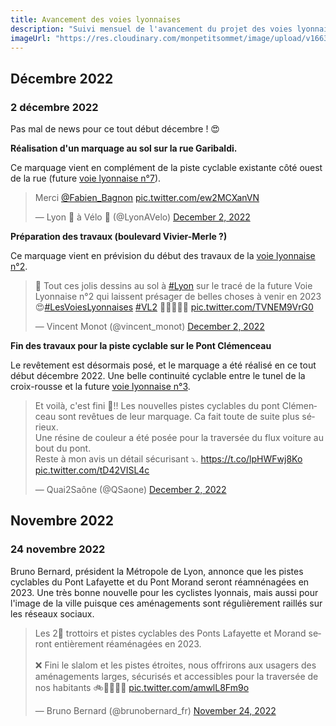 ```yaml
---
title: Avancement des voies lyonnaises
description: "Suivi mensuel de l'avancement du projet des voies lyonnaises porté par la métropole de Lyon."
imageUrl: "https://res.cloudinary.com/monpetitsommet/image/upload/v1663406600/voieslyonnaises/ligne1/ligne1-1_xwdxxi.jpg"
---
```


## Décembre 2022

### 2 décembre 2022

Pas mal de news pour ce tout début décembre ! 😍

**Réalisation d'un marquage au sol sur la rue Garibaldi.**

Ce marquage vient en complément de la piste cyclable existante côté ouest de la rue (future [voie lyonnaise n°7](/ligne-7)).
<blockquote class="twitter-tweet"><p lang="fr" dir="ltr">Merci <a href="https://twitter.com/Fabien_Bagnon?ref_src=twsrc%5Etfw">@Fabien_Bagnon</a> <a href="https://t.co/ew2MCXanVN">pic.twitter.com/ew2MCXanVN</a></p>&mdash; Lyon 🦁 à Vélo 🚴 (@LyonAVelo) <a href="https://twitter.com/LyonAVelo/status/1598692578555097088?ref_src=twsrc%5Etfw">December 2, 2022</a></blockquote> <script async src="https://platform.twitter.com/widgets.js" charset="utf-8"></script>

**Préparation des travaux (boulevard Vivier-Merle ?)**

Ce marquage vient en prévision du début des travaux de la [voie lyonnaise n°2](/ligne-2).
<blockquote class="twitter-tweet"><p lang="fr" dir="ltr">🎨 Tout ces jolis dessins au sol à <a href="https://twitter.com/hashtag/Lyon?src=hash&amp;ref_src=twsrc%5Etfw">#Lyon</a> sur le tracé de la future Voie Lyonnaise n°2 qui laissent présager de belles choses à venir en 2023 😍<a href="https://twitter.com/hashtag/LesVoiesLyonnaises?src=hash&amp;ref_src=twsrc%5Etfw">#LesVoiesLyonnaises</a> <a href="https://twitter.com/hashtag/VL2?src=hash&amp;ref_src=twsrc%5Etfw">#VL2</a> 🚧🚴🏼‍♀️🌳 <a href="https://t.co/TVNEM9VrG0">pic.twitter.com/TVNEM9VrG0</a></p>&mdash; Vincent Monot (@vincent_monot) <a href="https://twitter.com/vincent_monot/status/1598666956139335680?ref_src=twsrc%5Etfw">December 2, 2022</a></blockquote> <script async src="https://platform.twitter.com/widgets.js" charset="utf-8"></script>

**Fin des travaux pour la piste cyclable sur le Pont Clémenceau**

Le revêtement est désormais posé, et le marquage a été réalisé en ce tout début décembre 2022.
Une belle continuité cyclable entre le tunel de la croix-rousse et la future [voie lyonnaise n°3](/ligne-3).
<blockquote class="twitter-tweet"><p lang="fr" dir="ltr">Et voilà, c&#39;est fini 🥳!! Les nouvelles pistes cyclables du pont Clémenceau sont revêtues de leur marquage. Ca fait toute de suite plus sérieux.<br>Une résine de couleur a été posée pour la traversée du flux voiture au bout du pont.<br>Reste à mon avis un détail sécurisant ⤵️. <a href="https://t.co/lpHWFwj8Ko">https://t.co/lpHWFwj8Ko</a> <a href="https://t.co/tD42VISL4c">pic.twitter.com/tD42VISL4c</a></p>&mdash; Quai2Saône (@QSaone) <a href="https://twitter.com/QSaone/status/1598606415832272897?ref_src=twsrc%5Etfw">December 2, 2022</a></blockquote> <script async src="https://platform.twitter.com/widgets.js" charset="utf-8"></script>


## Novembre 2022

### 24 novembre 2022
Bruno Bernard, président la Métropole de Lyon, annonce que les pistes cyclables du Pont Lafayette et du Pont Morand seront réamnénagées en 2023.
Une très bonne nouvelle pour les cyclistes lyonnais, mais aussi pour l'image de la ville puisque ces aménagements sont régulièrement raillés sur les réseaux sociaux.

<blockquote class="twitter-tweet"><p lang="fr" dir="ltr">Les 2⃣ trottoirs et pistes cyclables des Ponts Lafayette et Morand seront entièrement réaménagées en 2023.<br><br>❌ Fini le slalom et les pistes étroites, nous offrirons aux usagers des aménagements larges, sécurisés et accessibles pour la traversée de nos habitants 🚲👩‍🦽🏃‍♀️ <a href="https://t.co/amwlL8Fm9o">pic.twitter.com/amwlL8Fm9o</a></p>&mdash; Bruno Bernard (@brunobernard_fr) <a href="https://twitter.com/brunobernard_fr/status/1595818538803105792?ref_src=twsrc%5Etfw">November 24, 2022</a></blockquote> <script async src="https://platform.twitter.com/widgets.js" charset="utf-8"></script>
